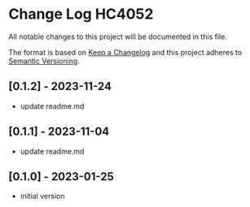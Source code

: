 # Change Log HC4052

All notable changes to this project will be documented in this file.

The format is based on [Keep a Changelog](http://keepachangelog.com/)
and this project adheres to [Semantic Versioning](http://semver.org/).


## [0.1.2] - 2023-11-24
- update readme.md


## [0.1.1] - 2023-11-04
- update readme.md

## [0.1.0] - 2023-01-25
- initial version

